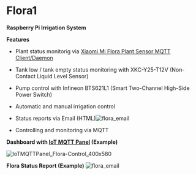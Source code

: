 # Flora1
**Raspberry Pi Irrigation System**

**Features**
* Plant status monitorig via [Xiaomi Mi Flora Plant Sensor MQTT Client/Daemon](https://github.com/ThomDietrich/miflora-mqtt-daemon)
* Tank low / tank empty status monitoring with XKC-Y25-T12V (Non-Contact Liquid Level Sensor)
* Pump control with Infineon BTS621L1 (Smart Two-Channel High-Side Power Switch)
* Automatic and manual irrigation control
* Status reports via Email (HTML)![flora_email](https://user-images.githubusercontent.com/83612361/120225128-f5108f80-c244-11eb-9133-0f7b753c0b68.png)

* Controlling and monitoring via MQTT 


**Dashboard with [IoT MQTT Panel](https://snrlab.in/iot/iot-mqtt-panel-user-guide) (Example)**

![IoTMQTTPanel_Flora-Control_400x580](https://user-images.githubusercontent.com/83612361/120223811-7adf0b80-c242-11eb-98a7-2d18f1335ca9.png)

**Flora Status Report (Example)**
![flora_email](https://user-images.githubusercontent.com/83612361/120224814-7156a300-c244-11eb-8a48-7ea7d6aee46d.png)
